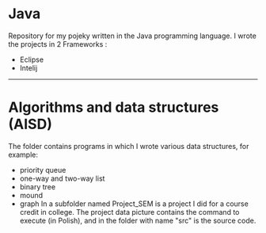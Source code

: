 # Java
Repository for my pojeky written in the Java programming language.
I wrote the projects in 2 Frameworks :
- Eclipse
- Intelij
---
# Algorithms and data structures (AISD)
The folder contains programs in which I wrote various data structures, for example:
- priority queue
- one-way and two-way list
- binary tree
- mound
- graph
In a subfolder named Project_SEM is a project I did for a course credit in college. The project data picture contains the command to execute (in Polish), and in the folder with name "src" is the source code.
